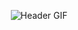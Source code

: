 <p align="center">
  <img src="https://i.pinimg.com/564x/12/69/09/126909683047fb6c09da0acf2c90aadd.jpg" alt="Header GIF">
</p>
